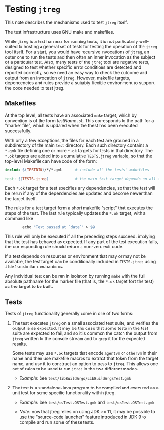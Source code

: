 # Testing `jtreg`

This note describes the mechanisms used to test `jtreg` itself.

The test infrastructure uses GNU make and makefiles.

While `jtreg` is a test harness for running tests, it is not particularly well-suited
to hosting a general set of tests for testing the operation of the `jtreg` tool itself.
For a start, you would have recursive invocations of `jtreg`, an outer one to run the
tests and then often an inner invocation as the subject of a particular test.
Also, many tests of the `jtreg` tool are negative tests, designed to test whether
specific error conditions are detected and reported correctly, so we need an easy way
to check the outcome and output from an invocation of `jtreg`. However, makefile targets,
dependencies and rules provide a suitably flexible environment to support the code
needed to test jtreg.

## Makefiles

At the top level, all tests have an associated `make` target, which by convention
is of the form _testName_`.ok`. This corresponds to the path for a "marker file",
which is updated when the thest has been executed successfully.

With only a few exceptions, the files for each test are grouped in a subdirectory
of the main `test` directory. Each such directory contains a `*.gmk` file defining
one or more `*.ok` targets for tests in that directory. The `*.ok` targets are added
into a cumulative `TESTS.jtreg` variable, so that the top-level Makefile can have
code of the form:

```makefile
include $(TESTDIR)/*/*.gmk      # include all the tests' makefiles

test: $(TESTS.jtreg)            # the main test target depends on all the individual test targets

```

Each `*.ok` target for a test specifies any dependencies, so that the test will
be rerun if any of the dependencies are updated and become newer than the target itself.

The rules for a test target form a short makefile "script" that executes the
steps of the test. The last rule typically updates the `*.ok` target, with
a command like

```makefile
        echo "Test passed at `date`" > $@
```

This rule will only be executed if all the preceding steps succeed. implying that
the test has behaved as expected.  If any part of the test execution fails, the
corresponding rule should return a non-zero exit code.

If a test depends on resources or environment that may or may not be available,
the test target can be conditionally included in `TESTS.jtreg` using `ifdef` or similar
mechanisms.

Any individual test can be run in isolation by running `make` with the full
absolute pathname for the marker file (that is, the `*.ok` target fort the test)
as the target to be built.

## Tests

Tests of `jtreg` functionality generally come in one of two forms:

1. The test executes `jtreg` on a small associated test suite, and verifies the output
   is as expected. It may be the case that some tests in the test suite are expected
   to fail, and so it is common the catch the output from `jtreg` written to the console
   stream and to `grep` it for the expected results.

   Some tests may use `*.ok` targets that encode `agentvm` or `othervm` in their name
   and then use makefile macros to extract that token from the target name, and use
   it to construct an option to pass to `jtreg`. This allows one set of rules to
   be used to run `jtreg` in the two different modes.

    * _Example_: See `test/libBuildArgs/LibBuildArgsTest.gmk`

2. The test is a standalone Java program to be compiled and executed as a unit
   test for some specific functionality within jtreg.

   * _Example:_ See `test/osTest.OSTest.gmk` and `test/osTest.OSTest.gmk`

   * _Note:_ now that jtreg relies on using JDK >= 11, it may be possible to use
     the "source-code launcher" feature introduced in JDK 9 to compile and run
     some of these tests.



